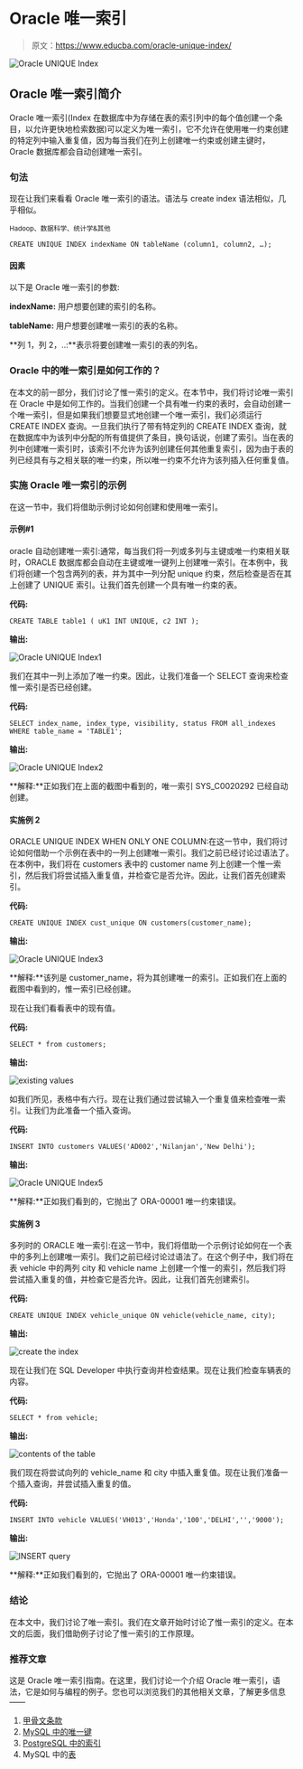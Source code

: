 # Oracle 唯一索引

> 原文：<https://www.educba.com/oracle-unique-index/>

![Oracle UNIQUE Index](img/9e9fcd6305bd91fde3f314c1714904e9.png)



## Oracle 唯一索引简介

Oracle 唯一索引(Index 在数据库中为存储在表的索引列中的每个值创建一个条目，以允许更快地检索数据)可以定义为唯一索引，它不允许在使用唯一约束创建的特定列中输入重复值，因为每当我们在列上创建唯一约束或创建主键时，Oracle 数据库都会自动创建唯一索引。

### 句法

现在让我们来看看 Oracle 唯一索引的语法。语法与 create index 语法相似，几乎相似。

<small>Hadoop、数据科学、统计学&其他</small>

`CREATE UNIQUE INDEX indexName ON
tableName (column1, column2, …);`

#### 因素

以下是 Oracle 唯一索引的参数:

**indexName:** 用户想要创建的索引的名称。

**tableName:** 用户想要创建唯一索引的表的名称。

**列 1，列 2，..:**表示将要创建唯一索引的表的列名。

### Oracle 中的唯一索引是如何工作的？

在本文的前一部分，我们讨论了惟一索引的定义。在本节中，我们将讨论唯一索引在 Oracle 中是如何工作的。当我们创建一个具有唯一约束的表时，会自动创建一个唯一索引，但是如果我们想要显式地创建一个唯一索引，我们必须运行 CREATE INDEX 查询。一旦我们执行了带有特定列的 CREATE INDEX 查询，就在数据库中为该列中分配的所有值提供了条目，换句话说，创建了索引。当在表的列中创建唯一索引时，该索引不允许为该列创建任何其他重复索引，因为由于表的列已经具有与之相关联的唯一约束，所以唯一约束不允许为该列插入任何重复值。

### 实施 Oracle 唯一索引的示例

在这一节中，我们将借助示例讨论如何创建和使用唯一索引。

#### 示例#1

oracle 自动创建唯一索引:通常，每当我们将一列或多列与主键或唯一约束相关联时，ORACLE 数据库都会自动在主键或唯一键列上创建唯一索引。在本例中，我们将创建一个包含两列的表，并为其中一列分配 unique 约束，然后检查是否在其上创建了 UNIQUE 索引。让我们首先创建一个具有唯一约束的表。

**代码:**

`CREATE TABLE table1 (
uK1 INT UNIQUE,
c2 INT
);`

**输出:**

![Oracle UNIQUE Index1](img/03421c5ec6a811af2f41e37906910c36.png)



我们在其中一列上添加了唯一约束。因此，让我们准备一个 SELECT 查询来检查惟一索引是否已经创建。

**代码:**

`SELECT
index_name,
index_type,
visibility,
status
FROM
all_indexes
WHERE
table_name = 'TABLE1';`

**输出:**

![Oracle UNIQUE Index2](img/7e230c9b3605879497db855acb1257ef.png)



**解释:**正如我们在上面的截图中看到的，唯一索引 SYS_C0020292 已经自动创建。

#### 实施例 2

ORACLE UNIQUE INDEX WHEN ONLY ONE COLUMN:在这一节中，我们将讨论如何借助一个示例在表中的一列上创建唯一索引。我们之前已经讨论过语法了。在本例中，我们将在 customers 表中的 customer name 列上创建一个惟一索引，然后我们将尝试插入重复值，并检查它是否允许。因此，让我们首先创建索引。

**代码:**

`CREATE UNIQUE INDEX cust_unique
ON customers(customer_name);`

**输出:**

![Oracle UNIQUE Index3](img/5165dba7fd57bc2655f49b108039178f.png)



**解释:**该列是 customer_name，将为其创建唯一的索引。正如我们在上面的截图中看到的，惟一索引已经创建。

现在让我们看看表中的现有值。

**代码:**

`SELECT * from customers;`

**输出:**

![existing values](img/94fcb489622ad04e288b9d685d148c11.png)



如我们所见，表格中有六行。现在让我们通过尝试输入一个重复值来检查唯一索引。让我们为此准备一个插入查询。

**代码:**

`INSERT INTO customers
VALUES('AD002','Nilanjan','New Delhi');`

**输出:**

![Oracle UNIQUE Index5](img/75792b7293c742700f78872fc5b840c4.png)



**解释:**正如我们看到的，它抛出了 ORA-00001 唯一约束错误。

#### 实施例 3

多列时的 ORACLE 唯一索引:在这一节中，我们将借助一个示例讨论如何在一个表中的多列上创建唯一索引。我们之前已经讨论过语法了。在这个例子中，我们将在表 vehicle 中的两列 city 和 vehicle name 上创建一个惟一的索引，然后我们将尝试插入重复的值，并检查它是否允许。因此，让我们首先创建索引。

**代码:**

`CREATE UNIQUE INDEX vehicle_unique
ON vehicle(vehicle_name, city);`

**输出:**

![create the index](img/c1c086413ae875a0b17d231aec4c26b1.png)



现在让我们在 SQL Developer 中执行查询并检查结果。现在让我们检查车辆表的内容。

**代码:**

`SELECT * from vehicle;`

**输出:**

![contents of the table](img/09c2763c23f883c744141bc98602631e.png)



我们现在将尝试向列的 vehicle_name 和 city 中插入重复值。现在让我们准备一个插入查询，并尝试插入重复的值。

**代码:**

`INSERT INTO vehicle
VALUES('VH013','Honda','100','DELHI','','9000');`

**输出:**

![INSERT query](img/65bb160ef8a1d93552628eeccd35a5d5.png)



**解释:**正如我们看到的，它抛出了 ORA-00001 唯一约束错误。

### 结论

在本文中，我们讨论了唯一索引。我们在文章开始时讨论了惟一索引的定义。在本文的后面，我们借助例子讨论了惟一索引的工作原理。

### 推荐文章

这是 Oracle 唯一索引指南。在这里，我们讨论一个介绍 Oracle 唯一索引，语法，它是如何与编程的例子。您也可以浏览我们的其他相关文章，了解更多信息——

1.  [甲骨文条款](https://www.educba.com/oracle-clauses/)
2.  [MySQL 中的唯一键](https://www.educba.com/unique-key-in-mysql/)
3.  [PostgreSQL 中的索引](https://www.educba.com/indexes-in-postgresql/)
4.  MySQL 中的[表](https://www.educba.com/table-in-mysql/)





